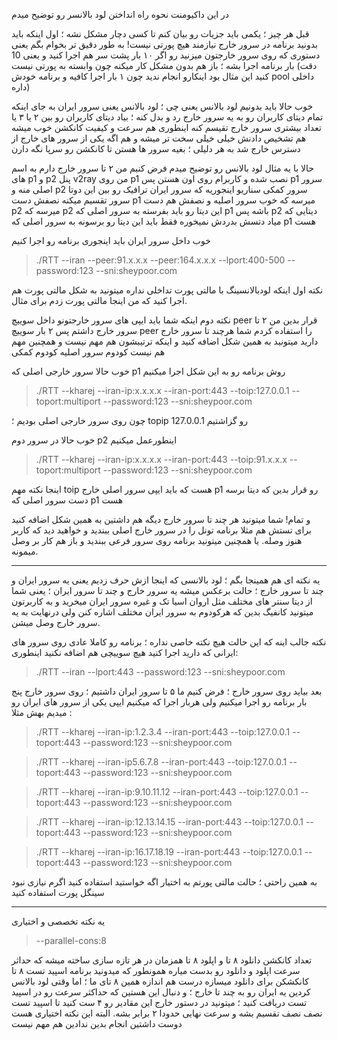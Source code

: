 در این داکیومنت نحوه راه انداختن لود بالانسر رو توضیح میدم

قبل هر چیز ؛ یکمی باید جزیات رو بیان کنم تا کسی دچار مشکل نشه ؛ اول اینکه باید بدونید برنامه در سرور خارج نیازمند هیچ پورتی نیست! به طور دقیق تر بخوام بگم یعنی دستوری که روی سرور خارجتون میزنید رو
اگر ۱۰ بار پشت سر هم اجرا کنید و یعنی 10 بار برنامه اجرا بشه ؛ باز هم بدون مشکل کار میکنه چون وابسته به پورتی نیست (دقت کنید این مثال بود اینکارو انجام ندید چون ۱ بار اجرا کافیه و برنامه خودش pool داخلی داره)

خوب حالا باید بدونیم لود بالانس یعنی چی ؛ لود بالانس یعنی سرور ایران به جای اینکه تمام دیتای کاربران رو به یه سرور خارج رد و بدل کنه ؛ بیاد دیتای کاربران رو بین ۲ یا  ۳ یا تعداد بیشتری سرور خارج تقیسم کنه اینطوری هم سرعت و کیفیت کانکشن 
خوب میشه هم تشخیص دادنش خیلی خیلی سخت تر میشه و هم اگه یکی از سرور های خارج از دسترس خارج شد به هر دلیلی ؛ بغیه سرور ها هستن تا کانکشن رو سرپا نگه دارن


حالا با یه مثال لود بالانس رو توضیح میدم
فرض کنیم من ۲ تا سرور خارج دارم به اسم های p1 و p2
پنل v2ray من روی p1 نصب شده و کاربرام روی اون هستن پس p1 سرور اصلی منه و p2 سرور کمکی
سناریو اینجوریه که سرور ایران ترافیک رو بین این دوتا سرور تقسیم میکنه نصفش دست p1 میرسه که خوب سرور اصلیه و نصفش هم دست p2 میرسه که p2 این دیتا رو باید بفرسته به سرور اصلی که p1 باشه
پس p2 دیتایی که میاد دتسش بدردش نمیخوره فقط باید این دیتا رو برسونه به سرور اصلی که p1 هست


خوب داخل سرور ایران باید اینجوری برنامه رو اجرا کنیم
> ./RTT --iran --peer:91.x.x.x --peer:164.x.x.x --lport:400-500 --password:123 --sni:sheypoor.com


نکته اول اینکه لودبالانسینگ با مالتی پورت تداخلی نداره میتونید به شکل مالتی پورت هم اجرا کنید که من اینجا مالتی پورت زدم برای مثال.

نکته دوم اینکه شما باید ایپی های سرور خارجتونو داخل سوییچ peer قرار بدین من ۲ تا سرور خارج داشتم پس ۲ بار سوییچ peer را استفاده کردم شما هرچند تا سرور خارج دارید میتونید به همین شکل اضافه کنید
و اینکه ترتیبشون هم مهم نیست و همچنین مهم هم نیست کودوم سرور اصلیه کودوم کمکی

خوب حالا سرور خارجی اصلی که p1 روش برنامه رو به این شکل اجرا میکنیم

> ./RTT --kharej --iran-ip:x.x.x.x --iran-port:443 --toip:127.0.0.1 --toport:multiport --password:123 --sni:sheypoor.com 

چون روی سرور خارجی اصلی بودیم ؛ topip رو گزاشتیم 127.0.0.1

خوب حالا در سرور دوم p2 اینطورعمل میکنیم
 > ./RTT --kharej --iran-ip:x.x.x.x --iran-port:443 --toip:91.x.x.x --toport:multiport --password:123 --sni:sheypoor.com 

اینجا نکته مهم toip هست که باید ایپی سرور اصلی خارج p1 رو قرار بدین که دیتا برسه دست سرور اصلی که p1 هست

و تمام!‌ شما میتونید هر چند تا سرور خارج دیگه هم داشتین به همین شکل اضافه کنید برای تستش هم مثلا برنامه تونل را در سرور خارج اصلی ببندید و خواهید دید که کاربر هنوز وصله. 
یا همچنین میتونید برنامه روی سرور فرعی ببندید و باز هم کار بر وصل میمونه.

* * *


یه نکته ای هم همینجا بگم ؛ لود بالانسی که اینجا ازش حرف زدیم یعنی یه سرور ایران و چند تا سرور خارج ؛ حالت برعکس میشه یه سرور خارج و چند تا سرور ایران ؛ یعنی شما از دیتا سنتر های مختلف مثل اروان اسیا تک و غیره سرور ایران میخرید
و به کاربرتون میتونید کانفیگ بدین که هرکودوم به سرور ایران مختلف اشاره کنن ولی درنهایت به یه سرور خارج وصل میشن.

نکته جالب اینه که این حالت هیچ نکته خاصی نداره ؛ برنامه رو کاملا عادی روی سرور های ایرانی که دارید اجرا کنید هیچ سوییچی هم اضافه نکنید اینطوری:
> ./RTT --iran  --lport:443  --password:123 --sni:sheypoor.com 


بعد بیاید روی سرور خارج ؛ فرض کنیم ما ۵ تا سرور ایران داشتیم ؛ روی سرور خارج پنج بار برنامه رو اجرا میکنیم ولی هربار اجرا که میکنیم ایپی یکی از سرور های ایران رو میدیم بهش مثلا :

 > ./RTT --kharej --iran-ip:1.2.3.4 --iran-port:443 --toip:127.0.0.1 --toport:443 --password:123 --sni:sheypoor.com 

 > ./RTT --kharej --iran-ip5.6.7.8 --iran-port:443 --toip:127.0.0.1 --toport:443 --password:123 --sni:sheypoor.com

 > ./RTT --kharej --iran-ip:9.10.11.12 --iran-port:443 --toip:127.0.0.1 --toport:443 --password:123 --sni:sheypoor.com 

 > ./RTT --kharej --iran-ip:12.13.14.15 --iran-port:443 --toip:127.0.0.1 --toport:443 --password:123 --sni:sheypoor.com 

 > ./RTT --kharej --iran-ip:16.17.18.19 --iran-port:443 --toip:127.0.0.1 --toport:443 --password:123 --sni:sheypoor.com

به همین راحتی ؛ حالت مالتی پورتم به اختیار اگه خواستید استفاده کنید اگرم نیازی نبود سینگل پورت استفاده کنید

***

یه نکته تخصصی و اختیاری
> --parallel-cons:8



تعداد کانکشن دانلود ۸ تا و اپلود ۸ تا همزمان در هر تازه سازی ساخته میشه که حداثر  سرعت اپلود و دانلود رو بدست میاره
همونطور که میدونید برنامه اسپید تست ۸ تا کانکشکن برای دانلود میسازه درست هم اندازه همین ۸ تای ما ؛ اما وقتی لود بالانس کردین یه ایران رو به چند تا خارج ؛ و دنبال این هستین که حداکثر سرعت رو در اسپید تست دریافت کنید ؛ میتونید در دستور خارج این مقادیر رو ۴ ست کنید تا اسپید تست نصف نصف تقسیم بشه و سرعت نهایی حدودا ۲ برابر بشه. البته این نکته اختیاری هست دوست داشتین انجام بدین ندادین هم مهم نیست
